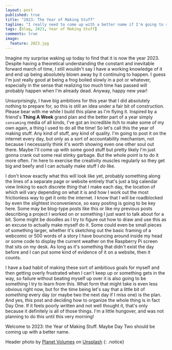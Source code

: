 ```yaml
---
layout: post
published: true
title: "2023: The Year of Making Stuff"
tagline: "I really need to come up with a better name if I'm going to stick with this."
tags: [blag, 2023, Year of Making Stuff]
comments: true
image:
  feature: 2023.jpg
---
```


Imagine my surprise waking up today to find that it is now the year 2023. Despite having a theoretical understanding the constant and inevitable forward march of time, I still wouldn't say I have a working knowledge of it and end up being absolutely blown away by it continuing to happen. I guess I'm just really good at being a frog boiled slowly in a pot or whatever, especially in the sense that realizing too much time has passed will probably happen when I'm already dead. Anyway, happy new year!<!--more-->

Unsurprisingly, I have big ambitions for this year that I did absolutely nothing to prepare for, so this is still an idea under a fair bit of construction. Please bear with me while I build this plane as I'm flying it. Inspired by a friend's **Thing A Week** grand plan and the better part of a year simply `consuming` media of all kinds, I've got an incredible itch to make some of my own again, a thing I used to do all the time! So let's call this the year of making stuff. Any kind of stuff, any kind of quality. I'm going to post it on the internet every day, but only as a sort of accountability mechanism, not because I necessarily think it's worth showing even one other soul out there. Maybe I'll come up with some good stuff but pretty likely I'm just gonna crank out some real stinky garbage. But the whole point is to do it more often. I'm here to exercise the creativity muscles regularly so they get big and beefy and I can actually make stuff I *do* like. 

I don't know exactly what this will look like yet, probably something along the lines of a separate page or website entirely that's just a big calendar view linking to each discrete *thing* that I make each day, the location of which will vary depending on what it is and how I work out the  most frictionless way to get it onto the internet. I know that I will be roadblocked by even the slightest inconvenience, so easy posting is going to be key here. Some may be blog-type posts like this or like my previous posts describing a project I worked on or something I just want to talk about for a bit. Some might be doodles as I try to figure out how to draw and use this as an excuse to actually make myself do it. Some could even be small pieces of something larger, whether it's sketching out the basic framing of a webcomic or 500 words of a story I have bouncing around inside my head or some code to display the current weather on the Raspberry Pi screen that sits on my desk. As long as it's something that didn't exist the day before and I can put some kind of evidence of it on a website, then it counts. 

I have a bad habit of making these sort of ambitious goals for myself and then getting overly frustrated when I can't keep up or something gets in the way, so failure without beating myself up over it is also going to be something I try to learn from this. What form that might take is even less obvious right now, but for the time being let's say that a little bit of *something* every day (or maybe two the next day if I miss one) is the plan. And yes, this post and deciding how to organize the whole thing is in fact Day One. If it feels poorly written and not well thought it, that's only because it definitely is all of those things. I'm a little hungover, and was not planning to do this until this very morning!

Welcome to 2023: the Year of Making Stuff. Maybe Day Two should be coming up with a better name. 

Header photo by <a href="https://unsplash.com/@planetvolumes?utm_source=unsplash&utm_medium=referral&utm_content=creditCopyText">Planet Volumes</a> on <a href="https://unsplash.com/photos/v_CQ10cps_Y?utm_source=unsplash&utm_medium=referral&utm_content=creditCopyText">Unsplash</a>
{: .notice}